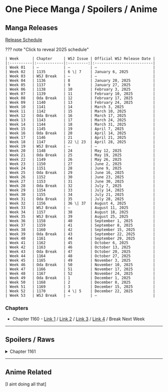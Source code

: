 # One Piece Manga / Spoilers / Anime
## Manga Releases

[Release Schedule](https://claystage.com/one-piece-chapter-release-schedule-for-2025)

??? note "Click to reveal 2025 schedule"

    | Week      | Chapter     | WSJ Issue | Official WSJ Release Date |
    |:----------|:------------|:---------:|:--------------------------|
    | Week 01   | —           | —         | —                         |
    | Week 02   | 1135        | 6 \| 7    | January 6, 2025           |
    | Week 03   | WSJ Break   | —         | —                         |
    | Week 04   | 1136        | 8         | January 20, 2025          |
    | Week 05   | 1137        | 9         | January 27, 2025          |
    | Week 06   | 1138        | 10        | February 3, 2025          |
    | Week 07   | 1139        | 11        | February 10, 2025         |
    | Week 08   | Oda Break   | 12        | February 17, 2025         |
    | Week 09   | 1140        | 13        | February 24, 2025         |
    | Week 10   | 1141        | 14        | March 3, 2025             |
    | Week 11   | 1142        | 15        | March 10, 2025            |
    | Week 12   | Oda Break   | 16        | March 17, 2025            |
    | Week 13   | 1143        | 17        | March 24, 2025            |
    | Week 14   | 1144        | 18        | March 31, 2025            |
    | Week 15   | 1145        | 19        | April 7, 2025             |
    | Week 16   | Oda Break   | 20        | April 14, 2025            |
    | Week 17   | 1146        | 21        | April 21, 2025            |
    | Week 18   | 1147        | 22 \| 23  | April 28, 2025            |
    | Week 19   | WSJ Break   | —         | —                         |
    | Week 20   | 1148        | 24        | May 12, 2025              |
    | Week 21   | Oda Break   | 25        | May 19, 2025              |
    | Week 22   | 1149        | 26        | May 26, 2025              |
    | Week 23   | 1150        | 27        | June 2, 2025              |
    | Week 24   | 1151        | 28        | June 9, 2025              |
    | Week 25   | Oda Break   | 29        | June 16, 2025             |
    | Week 26   | 1152        | 30        | June 23, 2025             |
    | Week 27   | 1153        | 31        | June 30, 2025             |
    | Week 28   | Oda Break   | 32        | July 7, 2025              |
    | Week 29   | 1154        | 33        | July 14, 2025             |
    | Week 30   | 1155        | 34        | July 21, 2025             |
    | Week 31   | Oda Break   | 35        | July 28, 2025             |
    | Week 32   | 1156        | 36 \| 37  | August 4, 2025            |
    | Week 33   | WSJ Break   | —         | August 11, 2025           |
    | Week 34   | 1157        | 38        | August 18, 2025           |
    | Week 35   | WSJ Break   | 39        | August 25, 2025           |
    | Week 36   | 1158        | 40        | September 1, 2025         |
    | Week 37   | 1159        | 41        | September 8, 2025         |
    | Week 38   | 1160        | 42        | September 15, 2025        |
    | Week 39   | Oda Break   | 43        | September 22, 2025        |
    | Week 40   | 1161        | 44        | September 29, 2025        |
    | Week 41   | 1162        | 45        | October 6, 2025           |
    | Week 42   | 1163        | 46        | October 13, 2025          |
    | Week 43   | Oda Break   | 47        | October 20, 2025          |
    | Week 44   | 1164        | 48        | October 27, 2025          |
    | Week 45   | 1165        | 49        | November 3, 2025          |
    | Week 46   | Oda Break   | 50        | November 10, 2025         |
    | Week 47   | 1166        | 51        | November 17, 2025         |
    | Week 48   | 1167        | 52        | November 24, 2025         |
    | Week 49   | Oda Break   | 1         | December 1, 2025          |
    | Week 50   | 1168        | 2         | December 8, 2025          |
    | Week 51   | 1169        | 3         | December 15, 2025         |
    | Week 52   | 1170        | 4 \| 5    | December 22, 2025         |
    | Week 53   | WSJ Break   | —         | —                         |


### Chapters

- Chapter 1160 - [Link 1](https://mangaplus.shueisha.co.jp/viewer/1026336?timestamp=1757862057915) / [Link 2](https://tcbonepiecechapters.com/chapters/7884/one-piece-chapter-1160) / [Link 3](https://cubari.moe/read/imgur/LJasQpW/1/1/) / [Link 4](https://imgur.com/a/LJasQpW) / Break Next Week

--- 

## Spoilers / Raws
<details>
  <summary>Chapter 1161</summary>
  Not out yet
</details>



---

## Anime Related

[I aint doing all that]